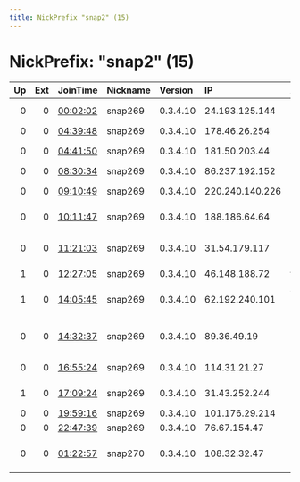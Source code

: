 ```yaml
---
title: NickPrefix "snap2" (15)
---
```


# NickPrefix: "snap2" (15)

|   Up |   Ext | JoinTime                                                                                            | Nickname   | Version   | IP              | AS                                      | CC   |   ORp |   Dirp | OS    | Contact   |   eFamMembers |
|-----:|------:|:----------------------------------------------------------------------------------------------------|:-----------|:----------|:----------------|:----------------------------------------|:-----|------:|-------:|:------|:----------|--------------:|
|    0 |     0 | [00:02:02](https://metrics.torproject.org/rs.html#details/FFDC2950453A17E86DE70AF682DDAD86F8954769) | snap269    | 0.3.4.10  | 24.193.125.144  | Time Warner Cable Internet LLC          | us   | 42120 |      0 | Linux | None      |             1 |
|    0 |     0 | [04:39:48](https://metrics.torproject.org/rs.html#details/DF38EDA45C771E76511EF9AB829CEF87445BEED7) | snap269    | 0.3.4.10  | 178.46.26.254   | Rostelecom                              | ru   | 33873 |      0 | Linux | None      |             1 |
|    0 |     0 | [04:41:50](https://metrics.torproject.org/rs.html#details/681A6F014554A95A57CA0BA1BFC46FE2753D00DE) | snap269    | 0.3.4.10  | 181.50.203.44   | Telmex Colombia S.A.                    | co   | 34785 |      0 | Linux | None      |             1 |
|    0 |     0 | [08:30:34](https://metrics.torproject.org/rs.html#details/DAC5AEEC57457448167C2DB9DDC850E32F76911C) | snap269    | 0.3.4.10  | 86.237.192.152  | Orange                                  | fr   | 40021 |      0 | Linux | None      |             1 |
|    0 |     0 | [09:10:49](https://metrics.torproject.org/rs.html#details/525D4C818A9D7A25C8934595ED2526D97A225994) | snap269    | 0.3.4.10  | 220.240.140.226 | TPG Telecom Limited                     | au   | 46335 |      0 | Linux | None      |             1 |
|    0 |     0 | [10:11:47](https://metrics.torproject.org/rs.html#details/B67450EFEDFC8C5C01160691409C7A15200114C4) | snap269    | 0.3.4.10  | 188.186.64.64   | JSC ER-Telecom Holding                  | ru   | 33607 |      0 | Linux | None      |             1 |
|    0 |     0 | [11:21:03](https://metrics.torproject.org/rs.html#details/7E22988BF5AFAB0237E848F3D84F6AE85FC8129E) | snap269    | 0.3.4.10  | 31.54.179.117   | British Telecommunications PLC          | gb   | 36701 |      0 | Linux | None      |             1 |
|    1 |     0 | [12:27:05](https://metrics.torproject.org/rs.html#details/4AEB94E4FF70C26A628CB8D2B749D3FE53D68C99) | snap269    | 0.3.4.10  | 46.148.188.72   | tritel-crimea LLC                       | ua   | 44417 |      0 | Linux | None      |             1 |
|    1 |     0 | [14:05:45](https://metrics.torproject.org/rs.html#details/E71DD248CFE5ED230CBA7D43D3BC962127B585FF) | snap269    | 0.3.4.10  | 62.192.240.101  | Arkhangelsk Television Company Ltd      | ru   | 42299 |      0 | Linux | None      |             1 |
|    0 |     0 | [14:32:37](https://metrics.torproject.org/rs.html#details/2A862075F02044DC1AB5C2841FF667D23C058676) | snap269    | 0.3.4.10  | 89.36.49.19     | Iran Telecommunication Company PJS      | ir   | 41153 |      0 | Linux | None      |             1 |
|    0 |     0 | [16:55:24](https://metrics.torproject.org/rs.html#details/84E09C1322A0BE00310F271757D251860ED716F9) | snap269    | 0.3.4.10  | 114.31.21.27    | Rangs Nilu Square, 5th Floor, House 75, | bd   | 45031 |      0 | Linux | None      |             1 |
|    1 |     0 | [17:09:24](https://metrics.torproject.org/rs.html#details/F3A5288B53C4592AAF0D499142DD541FA4800227) | snap269    | 0.3.4.10  | 31.43.252.244   | Electron-Service LTD                    | ua   | 34729 |      0 | Linux | None      |             1 |
|    0 |     0 | [19:59:16](https://metrics.torproject.org/rs.html#details/3739383392ADE028B67C1DCB6FC38CD7EA49EE1F) | snap269    | 0.3.4.10  | 101.176.29.214  | Telstra Pty Ltd                         | au   | 34593 |      0 | Linux | None      |             1 |
|    0 |     0 | [22:47:39](https://metrics.torproject.org/rs.html#details/8D1F02B306F898ADD5579B9F6A82B0B10DDFD4DD) | snap269    | 0.3.4.10  | 76.67.154.47    | Bell Canada                             | ca   | 37969 |      0 | Linux | None      |             1 |
|    0 |     0 | [01:22:57](https://metrics.torproject.org/rs.html#details/0ED2B3374A50CE92BBF748AFC1F1E063441C6D3E) | snap270    | 0.3.4.10  | 108.32.32.47    | MCI Communications Services, Inc. d/b/a | us   | 41921 |      0 | Linux | None      |             1 |
